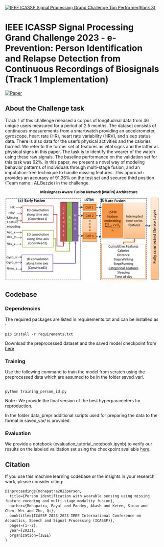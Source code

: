[![IEEE ICASSP Signal Processing Grand Challenge Top Performer(Rank 3)](https://img.shields.io/badge/IEEE%20ICASSP%20Signal%20Processing%20Grand%20Challenge%20Winner-2023-yellow.svg?style=for-the-badge)](https://2023.ieeeicassp.org/signal-processing-grand-challenges/)

# IEEE ICASSP Signal Processing Grand Challenge 2023 - e-Prevention: Person Identification and Relapse Detection from Continuous Recordings of Biosignals (Track 1 Implementation)

[![Paper](https://img.shields.io/badge/Paper-IEEE%20Xplore-blue.svg?style=for-the-badge)](https://ieeexplore.ieee.org/abstract/document/10097005)


## About the Challenge task

Track 1 of this challenge released a corpus of longitudinal data from 46 unique users measured for a period of 2.5 months. The dataset consists of continuous measurements from a smartwatch providing an accelerometer, gyroscope, heart rate (HR), heart rate variability (HRV), and sleep status data. There is also data for the user’s physical activities and the calories
burned. We refer to the former set of features as vital signs and the latter as physical signs in this paper. The task is to identify the wearer of the watch using these raw signals. The
baseline performance on the validation set for this task was 62%. In this paper, we present a novel way of modeling behavior patterns of individuals through multi-stage fusion, and an
imputation-free technique to handle missing features. This approach provides an accuracy of 91.36% on the test set and secured third position (Team name : AI_Bezzie) in the challenge. 

![MAFN](https://github.com/payalmohapatra/ICASSP-SPGC-Track-1-2023/blob/main/ICASSP_EPrevention_GC_camera_ready_wo_inference.png)

## Codebase

### Dependencies
The required packages are listed in requirements.txt and can be installed as :
```
pip install -r requirements.txt
```

Download the preprocessed dataset and the saved model checkpoint from [here](https://drive.google.com/drive/folders/1CvT2-J_DdDtUvYWQImMMQGcmkmBl3FGS?usp=sharing).


### Training

Use the following command to train the model from scratch using the preprocessed data which are assumed to be in the folder saved_var/.

```

python training_person_id.py

```

Note : We provide the final version of the best hyperparameters for reproduction.

In the folder data_prep/ additional scripts used for preparing the data to the format in saved_var/ is provided.


### Evaluation

We provide a notebook (evaluation_tutorial_notebook.ipynb) to verify our results on the labeled validation set using the checkpoint available [here](https://drive.google.com/file/d/1444wvkD6kjUjZuhWncTyKaDUcXXO8r0X/view?usp=drive_link).



## Citation

If you use this machine learning codebase or the insights in your research work, please consider citing:
```
@inproceedings{mohapatra2023person,
  title={Person identification with wearable sensing using missing feature encoding and multi-stage modality fusion},
  author={Mohapatra, Payal and Pandey, Akash and Keten, Sinan and Chen, Wei and Zhu, Qi},
  booktitle={ICASSP 2023-2023 IEEE International Conference on Acoustics, Speech and Signal Processing (ICASSP)},
  pages={1--2},
  year={2023},
  organization={IEEE}
}
```
